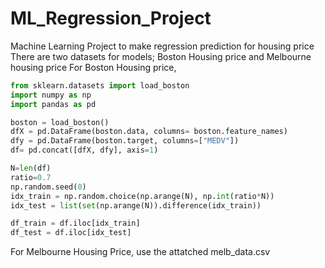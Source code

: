 # ML_Regression_Project
Machine Learning Project to make regression prediction for housing price
There are two datasets for models; Boston Housing price and Melbourne housing price
For Boston Housing price, 
```python
from sklearn.datasets import load_boston
import numpy as np
import pandas as pd

boston = load_boston()
dfX = pd.DataFrame(boston.data, columns= boston.feature_names)
dfy = pd.DataFrame(boston.target, columns=["MEDV"])
df= pd.concat([dfX, dfy], axis=1)

N=len(df)
ratio=0.7
np.random.seed(0)
idx_train = np.random.choice(np.arange(N), np.int(ratio*N))
idx_test = list(set(np.arange(N)).difference(idx_train))

df_train = df.iloc[idx_train]
df_test = df.iloc[idx_test]
```

For Melbourne Housing Price, use the attatched melb_data.csv
